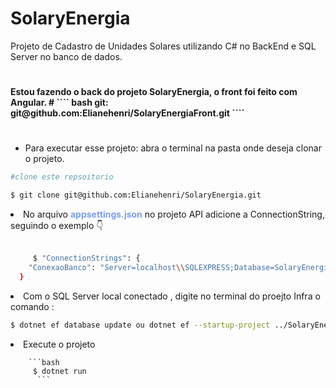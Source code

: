 # SolaryEnergia     

Projeto de Cadastro de Unidades Solares utilizando  C# no BackEnd e SQL Server no banco de dados.
#
<h4>Estou fazendo o back do projeto SolaryEnergia, o front foi feito com Angular.</4>
#
 ```` bash git: git@github.com:Elianehenri/SolaryEnergiaFront.git ````
 
#
<ul>
<li>Para executar esse projeto: 
         abra o terminal na pasta onde deseja clonar o projeto.</li>
</ul>

```` bash
#clone este repsoitorio

$ git clone git@github.com:Elianehenri/SolaryEnergia.git 
````
<li>No arquivo <b style="color:#7b9eeb">appsettings.json</b> no projeto API adicione 
a ConnectionString, seguindo o exemplo 👇</li><br>
         
```` bash
     $ "ConnectionStrings": {
    "ConexaoBanco": "Server=localhost\\SQLEXPRESS;Database=SolaryEnergia;Trusted_Connection=True;"
  }
 ````

  <li> Com o SQL Server local conectado , digite no terminal do proejto Infra o comando :</li>
 
   ```bash
   $ dotnet ef database update ou dotnet ef --startup-project ../SolaryEnergia.API/ database update
  ``` 
  <li>Execute o projeto<code></code></li>
  
        ```bash  
         $ dotnet run 
          ```



